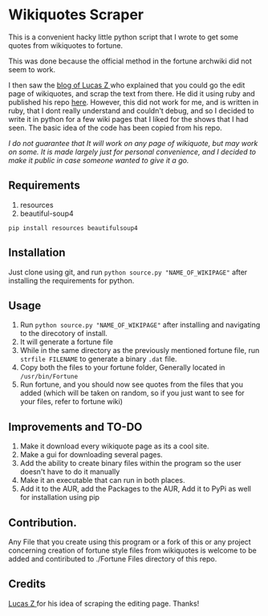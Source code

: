 # Wikiquotes Scraper

This is a convenient hacky little python script that I wrote to get some quotes from wikiquotes to fortune. 

This was done because the official method in the fortune archwiki did not seem to work. 

I then saw the [blog of Lucas Z ](https://www.lukaszielinski.de/blog/posts/2019/01/20/how-to-scrape-wikiquote/#:~:text=Open%20it%20on%20your%20browser,lines%20that%20only%20contain%20quotes.) who explained that you could go the edit page of wikiquotes, and scrap the text from there. He did it using ruby and published his repo [here](https://github.com/lukas2/wikiquote_to_fortune). However, this did not work for me, and is written in ruby, that I dont really understand and couldn't debug, and so I decided to write it in python for a few wiki pages that I liked for the shows that I had seen. The basic idea of the code has been copied from his repo.

_I do not guarantee that It will work on any page of wikiquote, but may work on some. It is made largely just for personal convenience, and I decided to make it public in case someone wanted to give it a go._

## Requirements

1. resources
2. beautiful-soup4

`pip install resources beautifulsoup4` 

## Installation

Just clone using git, and run `python source.py "NAME_OF_WIKIPAGE"` after installing the requirements for python. 

## Usage

1. Run `python source.py "NAME_OF_WIKIPAGE"` after installing and navigating to the direcotory of install. 
2. It will generate a fortune file
3. While in the same directory as the previously mentioned fortune file, run `strfile FILENAME` to generate a binary `.dat` file. 
4. Copy both the files to your fortune folder, Generally located in `/usr/bin/Fortune`
5. Run fortune, and you should now see quotes from the files that you added (which will be taken on random, so if you just want to see for your files, refer to fortune wiki)

## Improvements and TO-DO

1. Make it download every wikiquote page as its a cool site.
2. Make a gui for downloading several pages.
3. Add the ability to create binary files within the program so the user doesn't have to do it manually
4. Make it an executable that can run in both places.
5. Add it to the AUR, add the Packages to the AUR, Add it to PyPi as well for installation using pip

## Contribution.

Any File that you create using this program or a fork of this or any project concerning creation of fortune style files from wikiquotes is welcome to be added and contiributed to ./Fortune Files directory of this repo.

## Credits

[Lucas Z ](https://www.lukaszielinski.de/blog/posts/2019/01/20/how-to-scrape-wikiquote/#:~:text=Open%20it%20on%20your%20browser,lines%20that%20only%20contain%20quotes.) for his idea of scraping the editing page. Thanks!
